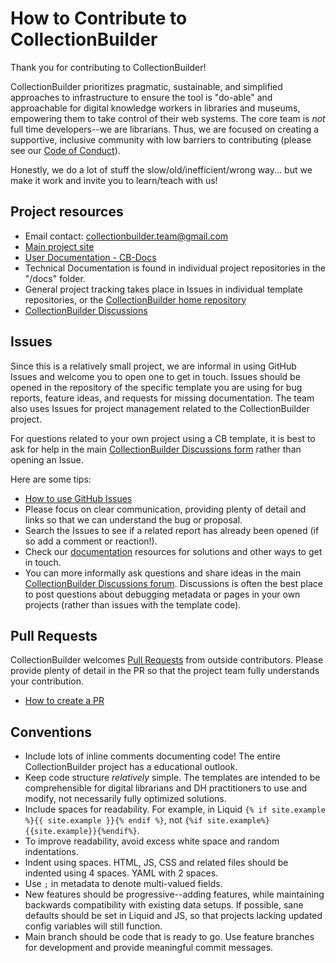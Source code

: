 # How to Contribute to CollectionBuilder

Thank you for contributing to CollectionBuilder!

CollectionBuilder prioritizes pragmatic, sustainable, and simplified approaches to infrastructure to ensure the tool is "do-able" and approachable for digital knowledge workers in libraries and museums, empowering them to take control of their web systems. 
The core team is *not* full time developers--we are librarians.
Thus, we are focused on creating a supportive, inclusive community with low barriers to contributing (please see our [Code of Conduct](https://github.com/CollectionBuilder/collectionbuilder.github.io/blob/master/CODE_OF_CONDUCT.md)).

Honestly, we do a lot of stuff the slow/old/inefficient/wrong way... but we make it work and invite you to learn/teach with us!

## Project resources

- Email contact: <collectionbuilder.team@gmail.com>
- [Main project site](https://collectionbuilder.github.io/)
- [User Documentation - CB-Docs](https://collectionbuilder.github.io/cb-docs/)
- Technical Documentation is found in individual project repositories in the "/docs" folder.
- General project tracking takes place in Issues in individual template repositories, or the [CollectionBuilder home repository](https://github.com/CollectionBuilder/collectionbuilder.github.io/issues)
- [CollectionBuilder Discussions](https://github.com/orgs/CollectionBuilder/discussions)

## Issues

Since this is a relatively small project, we are informal in using GitHub Issues and welcome you to open one to get in touch. 
Issues should be opened in the repository of the specific template you are using for bug reports, feature ideas, and requests for missing documentation.
The team also uses Issues for project management related to the CollectionBuilder project.

For questions related to your own project using a CB template, it is best to ask for help in the main [CollectionBuilder Discussions form](https://github.com/orgs/CollectionBuilder/discussions) rather than opening an Issue.

Here are some tips:

- [How to use GitHub Issues](https://guides.github.com/features/issues/)
- Please focus on clear communication, providing plenty of detail and links so that we can understand the bug or proposal.
- Search the Issues to see if a related report has already been opened (if so add a comment or reaction!).
- Check our [documentation](https://collectionbuilder.github.io/cb-docs/) resources for solutions and other ways to get in touch.
- You can more informally ask questions and share ideas in the main [CollectionBuilder Discussions forum](https://github.com/orgs/CollectionBuilder/discussions). Discussions is often the best place to post questions about debugging metadata or pages in your own projects (rather than issues with the template code).

## Pull Requests 

CollectionBuilder welcomes [Pull Requests](https://help.github.com/en/articles/about-pull-requests) from outside contributors. 
Please provide plenty of detail in the PR so that the project team fully understands your contribution.

- [How to create a PR](https://help.github.com/en/github/collaborating-with-issues-and-pull-requests/creating-a-pull-request)

## Conventions

- Include lots of inline comments documenting code! The entire CollectionBuilder project has a educational outlook.
- Keep code structure *relatively* simple. The templates are intended to be comprehensible for digital librarians and DH practitioners to use and modify, not necessarily fully optimized solutions.
- Include spaces for readability. For example, in Liquid `{% if site.example %}{{ site.example }}{% endif %}`, not `{%if site.example%}{{site.example}}{%endif%}`.
- To improve readability, avoid excess white space and random indentations.
- Indent using spaces. HTML, JS, CSS and related files should be indented using 4 spaces. YAML with 2 spaces.
- Use `;` in metadata to denote multi-valued fields.
- New features should be progressive--adding features, while maintaining backwards compatibility with existing data setups. If possible, sane defaults should be set in Liquid and JS, so that projects lacking updated config variables will still function.
- Main branch should be code that is ready to go. Use feature branches for development and provide meaningful commit messages.
